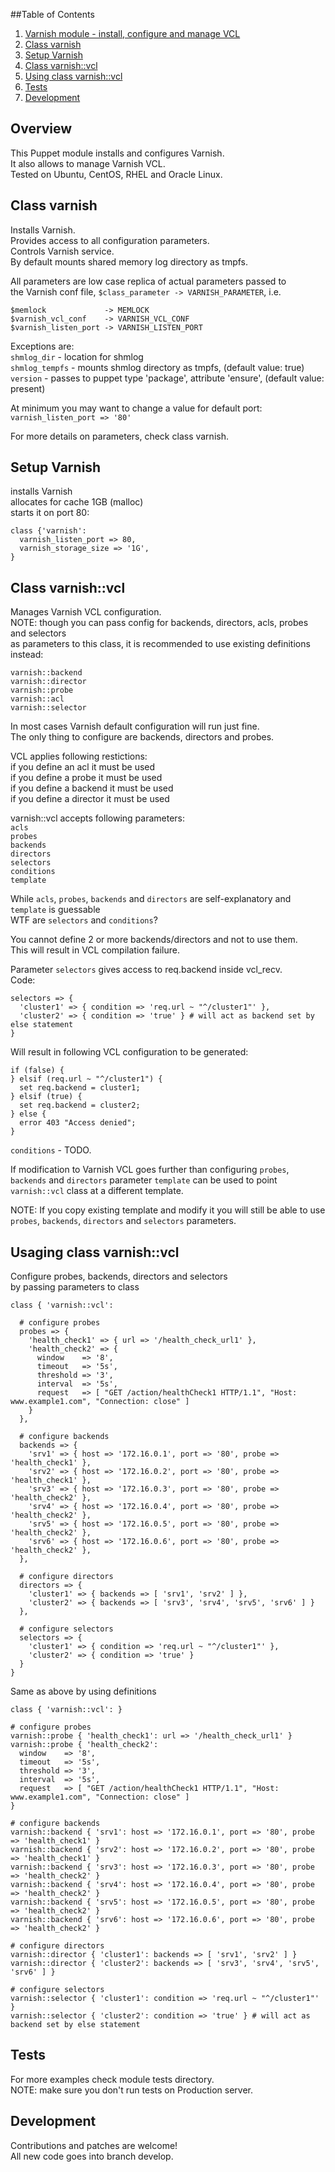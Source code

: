 ##Table of Contents
1. [Varnish module - install, configure and manage VCL](#overview)
2. [Class varnish](#class-varnish)
3. [Setup Varnish](#setup-varnish)
4. [Class varnish::vcl](#class-varnish::vcl)
5. [Using class varnish::vcl](#using-class-varnish::vcl)
6. [Tests](#tests)
7. [Development](#development)

## Overview

   This Puppet module installs and configures Varnish.  
   It also allows to manage Varnish VCL.  
   Tested on Ubuntu, CentOS, RHEL and Oracle Linux.

## Class varnish

   Installs Varnish.  
   Provides access to all configuration parameters.  
   Controls Varnish service.  
   By default mounts shared memory log directory as tmpfs.  

   All parameters are low case replica of actual parameters passed to  
   the Varnish conf file, `$class_parameter -> VARNISH_PARAMETER`, i.e.  
   
    $memlock             -> MEMLOCK
    $varnish_vcl_conf    -> VARNISH_VCL_CONF
    $varnish_listen_port -> VARNISH_LISTEN_PORT

   Exceptions are:  
   `shmlog_dir`    - location for shmlog  
   `shmlog_tempfs` - mounts shmlog directory as tmpfs, (default value: true)  
   `version`       - passes to puppet type 'package', attribute 'ensure', (default value: present)  

   At minimum you may want to change a value for default port:  
   `varnish_listen_port => '80'`

For more details on parameters, check class varnish.

## Setup Varnish

   installs Varnish  
   allocates for cache 1GB (malloc)  
   starts it on port 80:  

    class {'varnish':
      varnish_listen_port => 80,
      varnish_storage_size => '1G',
    }

## Class varnish::vcl

   Manages Varnish VCL configuration.  
   NOTE: though you can pass config for backends, directors, acls, probes and selectors  
         as parameters to this class, it is recommended to use existing definitions instead:  

    varnish::backend
    varnish::director
    varnish::probe
    varnish::acl
    varnish::selector

   In most cases Varnish default configuration will run just fine.  
   The only thing to configure are backends, directors and probes.  

   VCL applies following restictions:  
   if you define an acl it must be used  
   if you define a probe it must be used  
   if you define a backend it must be used  
   if you define a director it must be used  

   varnish::vcl accepts following parameters:  
   `acls`  
   `probes`  
   `backends`  
   `directors`  
   `selectors`  
   `conditions`  
   `template`  

   While `acls`, `probes`, `backends` and `directors` are self-explanatory and `template` is guessable  
   WTF are `selectors` and `conditions`?  

   You cannot define 2 or more backends/directors and not to use them.  
   This will result in VCL compilation failure.  

   Parameter `selectors` gives access to req.backend inside vcl_recv.  
   Code:  

    selectors => {
      'cluster1' => { condition => 'req.url ~ "^/cluster1"' },
      'cluster2' => { condition => 'true' } # will act as backend set by else statement
    }

Will result in following VCL configuration to be generated:

    if (false) { 
    } elsif (req.url ~ "^/cluster1") {
      set req.backend = cluster1;
    } elsif (true) {
      set req.backend = cluster2;
    } else { 
      error 403 "Access denied"; 
    }


`conditions` - TODO.

If modification to Varnish VCL goes further than configuring `probes`, `backends` and `directors`
parameter `template` can be used to point `varnish::vcl` class at a different template.

NOTE: If you copy existing template and modify it you will still 
be able to use `probes`, `backends`, `directors` and `selectors` parameters.

## Usaging class varnish::vcl

   Configure probes, backends, directors and selectors  
   by passing parameters to class 

    class { 'varnish::vcl':

      # configure probes
      probes => {
        'health_check1' => { url => '/health_check_url1' },
        'health_check2' => { 
          window    => '8',
          timeout   => '5s',
          threshold => '3',
          interval  => '5s',
          request   => [ "GET /action/healthCheck1 HTTP/1.1", "Host: www.example1.com", "Connection: close" ]
        }
      },

      # configure backends
      backends => { 
        'srv1' => { host => '172.16.0.1', port => '80', probe => 'health_check1' },
        'srv2' => { host => '172.16.0.2', port => '80', probe => 'health_check1' },
        'srv3' => { host => '172.16.0.3', port => '80', probe => 'health_check2' },
        'srv4' => { host => '172.16.0.4', port => '80', probe => 'health_check2' },
        'srv5' => { host => '172.16.0.5', port => '80', probe => 'health_check2' },
        'srv6' => { host => '172.16.0.6', port => '80', probe => 'health_check2' },
      }, 

      # configure directors
      directors => {
        'cluster1' => { backends => [ 'srv1', 'srv2' ] },
        'cluster2' => { backends => [ 'srv3', 'srv4', 'srv5', 'srv6' ] }
      },

      # configure selectors
      selectors => {
        'cluster1' => { condition => 'req.url ~ "^/cluster1"' },
        'cluster2' => { condition => 'true' }
      }
    }

   Same as above by using definitions  

    class { 'varnish::vcl': }

    # configure probes
    varnish::probe { 'health_check1': url => '/health_check_url1' }
    varnish::probe { 'health_check2':  
      window    => '8',
      timeout   => '5s',
      threshold => '3',
      interval  => '5s',
      request   => [ "GET /action/healthCheck1 HTTP/1.1", "Host: www.example1.com", "Connection: close" ]
    }

    # configure backends
    varnish::backend { 'srv1': host => '172.16.0.1', port => '80', probe => 'health_check1' }
    varnish::backend { 'srv2': host => '172.16.0.2', port => '80', probe => 'health_check1' }
    varnish::backend { 'srv3': host => '172.16.0.3', port => '80', probe => 'health_check2' }
    varnish::backend { 'srv4': host => '172.16.0.4', port => '80', probe => 'health_check2' }
    varnish::backend { 'srv5': host => '172.16.0.5', port => '80', probe => 'health_check2' }
    varnish::backend { 'srv6': host => '172.16.0.6', port => '80', probe => 'health_check2' }

    # configure directors
    varnish::director { 'cluster1': backends => [ 'srv1', 'srv2' ] }
    varnish::director { 'cluster2': backends => [ 'srv3', 'srv4', 'srv5', 'srv6' ] }

    # configure selectors
    varnish::selector { 'cluster1': condition => 'req.url ~ "^/cluster1"' }
    varnish::selector { 'cluster2': condition => 'true' } # will act as backend set by else statement

## Tests
   For more examples check module tests directory.  
   NOTE: make sure you don't run tests on Production server.  

## Development
  Contributions and patches are welcome!  
  All new code goes into branch develop.  
